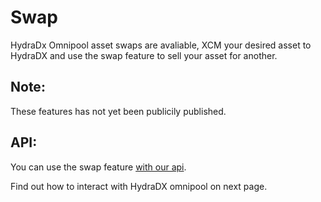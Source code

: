 # Swap


HydraDx Omnipool asset swaps are avaliable, XCM your desired asset to HydraDX and use the swap feature to sell your asset for another. 
 
## Note:
These features has not yet been publicily published.


## API:   
You can use the swap feature [with our api](/docs/api/docs).    

  

    



Find out how to interact with HydraDX omnipool on next page.  
